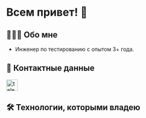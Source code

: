 # Всем привет! 👋

## 👩🏻‍💻 Обо мне

- Инженер по тестированию с опытом 3+ года.

## 🧭 Контактные данные

[<img src='other/tg.png' alt='telegram' height='30'>](https://t.me/thenormative42)


## 🛠️ Технологии, которыми владею ##



